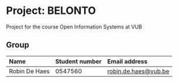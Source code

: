 # Project: BELONTO

Project for the course Open Information Systems at VUB

## Group

| Name                      | Student number                | Email address                                                       |
| :---                      | :---                          | :---                                                                |
| Robin De Haes             | 0547560                       | [robin.de.haes@vub.be](mailto:robin.de.haes@vub.be)                 |
